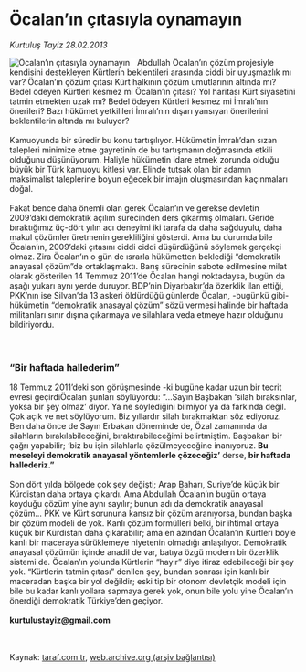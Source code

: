 # Öcalan’ın çıtasıyla oynamayın

*Kurtuluş Tayiz 28.02.2013*

<div class="yazi"><img align="left" alt="Öcalan’ın çıtasıyla oynamayın" border="0" src="http://www.taraf.com.tr/fotoraflar/makaleler/ocalan-in-citasiyla-oynamayin_1252_orijinal.jpg" style="border-right-width:10px; border-color:#FFFFFF"/><p>Abdullah Öcalan’ın çözüm projesiyle kendisini destekleyen Kürtlerin beklentileri arasında ciddi bir uyuşmazlık mı var? Öcalan’ın çözüm çıtası Kürt halkının çözüm umutlarının altında mı? Bedel ödeyen Kürtleri kesmez mi Öcalan’ın çıtası? Yol haritası Kürt siyasetini tatmin etmekten uzak mı? Bedel ödeyen Kürtleri kesmez mi İmralı’nın önerileri? Bazı hükümet yetkilileri İmralı’nın dışarı yansıyan önerilerini beklentilerin altında mı buluyor?<br/><br/>Kamuoyunda bir süredir bu konu tartışılıyor. Hükümetin İmralı’dan sızan talepleri minimize etme gayretinin de bu tartışmanın doğmasında etkili olduğunu düşünüyorum. Haliyle hükümetin idare etmek zorunda olduğu büyük bir Türk kamuoyu kitlesi var. Elinde tutsak olan bir adamın maksimalist taleplerine boyun eğecek bir imajın oluşmasından kaçınmaları doğal.<br/><br/>Fakat bence daha önemli olan gerek Öcalan’ın ve gerekse devletin 2009’daki demokratik açılım sürecinden ders çıkarmış olmaları. Geride bıraktığımız üç-dört yılın acı deneyimi iki tarafa da daha sağduyulu, daha makul çözümler üretmenin gerekliliğini gösterdi. Ama bu durumda bile Öcalan’ın, 2009’daki çıtasını ciddi ciddi düşürdüğünü söylemek gerçekçi olmaz. Zira Öcalan’ın o gün de ısrarla hükümetten beklediği “demokratik anayasal çözüm”de ortaklaşmaktı. Barış sürecinin sabote edilmesine milat olarak gösterilen 14 Temmuz 2011’de Öcalan hangi noktadaysa, bugün da aşağı yukarı aynı yerde duruyor. BDP’nin Diyarbakır’da özerklik ilan ettiği, PKK’nın ise Silvan’da 13 askeri öldürdüğü günlerde Öcalan, -bugünkü gibi- hükümetin “demokratik anasayal çözüm” sözü vermesi halinde bir haftada militanları sınır dışına çıkarmaya ve silahlara veda etmeye hazır olduğunu bildiriyordu.<br/><br/><br/></p>
<h3>“Bir haftada hallederim”</h3>
<p>18 Temmuz 2011’deki son görüşmesinde -ki bugüne kadar uzun bir tecrit evresi geçirdiÖcalan şunları söylüyordu: “...Sayın Başbakan ‘silah bıraksınlar, yoksa bir şey olmaz’ diyor. Ya ne söylediğini bilmiyor ya da farkında değil. Çok açık ve net söylüyorum. Biz yıllardır silah bırakmaktan söz ediyoruz. Ben daha önce de Sayın Erbakan döneminde de, Özal zamanında da silahların bırakılabileceğini, bıraktırabileceğimi belirtmiştim. Başbakan bir çağrı yapabilir; ‘biz bu işin silahlarla çözülmeyeceğine inanıyoruz. <strong>Bu meseleyi demokratik anayasal yöntemlerle çözeceğiz’</strong> derse, <strong>bir haftada hallederiz.”</strong><br/><br/>Son dört yılda bölgede çok şey değişti; Arap Baharı, Suriye’de küçük bir Kürdistan daha ortaya çıkardı. Ama Abdullah Öcalan’ın bugün ortaya koyduğu çözüm yine aynı sayılır; bunun adı da demokratik anayasal çözüm... PKK ve Kürt sorununa kansız bir çözüm aranıyorsa, bundan başka bir çözüm modeli de yok. Kanlı çözüm formülleri belki, bir ihtimal ortaya küçük bir Kürdistan daha çıkarabilir; ama en azından Öcalan’ın Kürtleri böyle kanlı bir maceraya sürüklemeye niyetenin olmadığı anlaşılıyor. Demokratik anayasal çözümün içinde anadil de var, batıya özgü modern bir özerklik sistemi de. Öcalan’ın yolunda Kürtlerin “hayır” diye itiraz edebileceği bir şey yok. “Kürtlerin tatmin çıtası” denilen şey, bundan sonrası için kanlı bir maceradan başka bir yol değildir; eski tip bir otonom devletçik modeli için bile bu kadar kanlı yollara sapmaya gerek yok, onun bile yolu yine Öcalan’ın önerdiği demokratik Türkiye’den geçiyor.<br/><br/><strong>kurtulustayiz@gmail.com</strong><br/><br/><br/></p>
</div>

Kaynak: [taraf.com.tr](http://www.taraf.com.tr/kurtulus-tayiz/makale-ocalan-in-citasiyla-oynamayin.htm), [web.archive.org (arşiv bağlantısı)](http://web.archive.org/web/20131107115109/http://www.taraf.com.tr/kurtulus-tayiz/makale-ocalan-in-citasiyla-oynamayin.htm)
